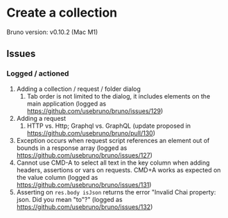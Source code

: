 # Create a collection

Bruno version:  v0.10.2 (Mac M1)

## Issues

### Logged / actioned
1. Adding a collection / request / folder dialog
   1. Tab order is not limited to the dialog, it includes elements on the main application (logged as https://github.com/usebruno/bruno/issues/129)
1. Adding a request
   1. HTTP vs. Http; Graphql vs. GraphQL (update proposed in https://github.com/usebruno/bruno/pull/130)
1. Exception occurs when request script references an element out of bounds in a response array (logged as https://github.com/usebruno/bruno/issues/127)
1. Cannot use CMD-A to select all text in the key column when adding headers, assertions or vars on requests.  CMD+A works as expected on the value column (logged as https://github.com/usebruno/bruno/issues/131)
1. Asserting on `res.body isJson` returns the error "Invalid Chai property: json. Did you mean "to"?" (logged as https://github.com/usebruno/bruno/issues/132)
